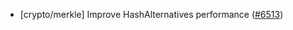 - [crypto/merkle] Improve HashAlternatives performance
  ([#6513](https://github.com/tendermint/tendermint/issues/6513))